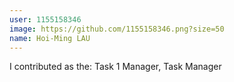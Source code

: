 ```yaml
---
user: 1155158346
image: https://github.com/1155158346.png?size=50
name: Hoi-Ming LAU
---
```

I contributed as the: Task 1 Manager, Task Manager

